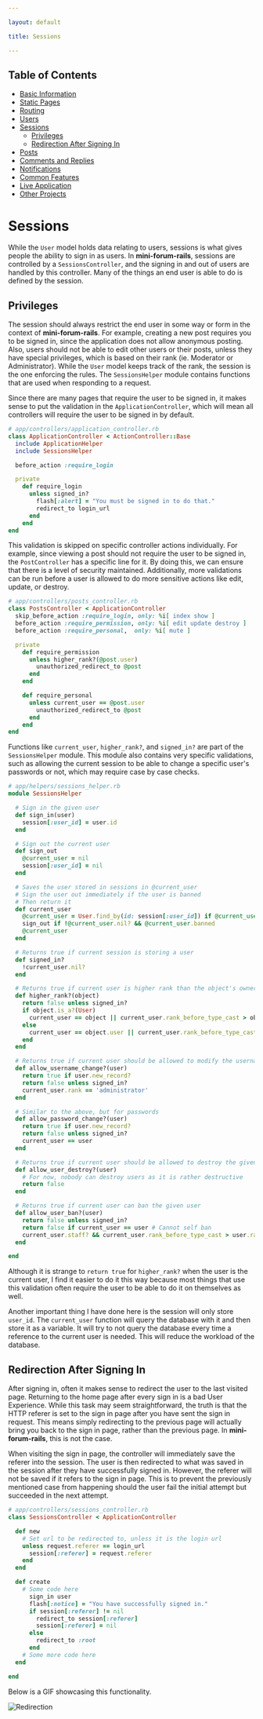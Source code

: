 ```yaml
---

layout: default

title: Sessions

---
```


## Table of Contents
- [Basic Information](./)
- [Static Pages](./static-pages)
- [Routing](./routing)
- [Users](./users)
- [Sessions](./sessions)
  - [Privileges](#privileges)
  - [Redirection After Signing In](#redirection-after-signing-in)
- [Posts](./posts)
- [Comments and Replies](./comments-replies)
- [Notifications](./notifications)
- [Common Features](./common-features)
- [Live Application](./live)
- [Other Projects](https://schwarzer-vulpecula.github.io)

# Sessions

While the `User` model holds data relating to users, sessions is what gives people the ability to sign in as users. In **mini-forum-rails**, sessions are controlled by a `SessionsController`, and the signing in and out of users are handled by this controller. Many of the things an end user is able to do is defined by the session.

## Privileges

The session should always restrict the end user in some way or form in the context of **mini-forum-rails**. For example, creating a new post requires you to be signed in, since the application does not allow anonymous posting. Also, users should not be able to edit other users or their posts, unless they have special privileges, which is based on their rank (ie. Moderator or Administrator). While the `User` model keeps track of the rank, the session is the one enforcing the rules. The `SessionsHelper` module contains functions that are used when responding to a request.

Since there are many pages that require the user to be signed in, it makes sense to put the validation in the `ApplicationController`, which will mean all controllers will require the user to be signed in by default.

```ruby
# app/controllers/application_controller.rb
class ApplicationController < ActionController::Base
  include ApplicationHelper
  include SessionsHelper

  before_action :require_login

  private
    def require_login
      unless signed_in?
        flash[:alert] = "You must be signed in to do that."
        redirect_to login_url
      end
    end
end
```

This validation is skipped on specific controller actions individually. For example, since viewing a post should not require the user to be signed in, the `PostController` has a specific line for it. By doing this, we can ensure that there is a level of security maintained. Additionally, more validations can be run before a user is allowed to do more sensitive actions like edit, update, or destroy.

```ruby
# app/controllers/posts_controller.rb
class PostsController < ApplicationController
  skip_before_action :require_login, only: %i[ index show ]
  before_action :require_permission, only: %i[ edit update destroy ]
  before_action :require_personal,  only: %i[ mute ]

  private
    def require_permission
      unless higher_rank?(@post.user)
        unauthorized_redirect_to @post
      end
    end

    def require_personal
      unless current_user == @post.user
        unauthorized_redirect_to @post
      end
    end
end
```

Functions like `current_user`, `higher_rank?`, and `signed_in?` are part of the `SessionsHelper` module. This module also contains very specific validations, such as allowing the current session to be able to change a specific user's passwords or not, which may require case by case checks.

```ruby
# app/helpers/sessions_helper.rb
module SessionsHelper

  # Sign in the given user
  def sign_in(user)
    session[:user_id] = user.id
  end

  # Sign out the current user
  def sign_out
    @current_user = nil
    session[:user_id] = nil
  end

  # Saves the user stored in sessions in @current_user
  # Sign the user out immediately if the user is banned
  # Then return it
  def current_user
    @current_user = User.find_by(id: session[:user_id]) if @current_user.nil?
    sign_out if !@current_user.nil? && @current_user.banned
    @current_user
  end

  # Returns true if current session is storing a user
  def signed_in?
    !current_user.nil?
  end

  # Returns true if current user is higher rank than the object's owner, or current user is the same user as the object's owner
  def higher_rank?(object)
    return false unless signed_in?
    if object.is_a?(User)
      current_user == object || current_user.rank_before_type_cast > object.rank_before_type_cast
    else
      current_user == object.user || current_user.rank_before_type_cast > object.user.rank_before_type_cast
    end
  end

  # Returns true if current user should be allowed to modify the username of the given user
  def allow_username_change?(user)
    return true if user.new_record?
    return false unless signed_in?
    current_user.rank == 'administrator'
  end

  # Similar to the above, but for passwords
  def allow_password_change?(user)
    return true if user.new_record?
    return false unless signed_in?
    current_user == user
  end

  # Returns true if current user should be allowed to destroy the given user
  def allow_user_destroy?(user)
    # For now, nobody can destroy users as it is rather destructive
    return false
  end

  # Returns true if current user can ban the given user
  def allow_user_ban?(user)
    return false unless signed_in?
    return false if current_user == user # Cannot self ban
    current_user.staff? && current_user.rank_before_type_cast > user.rank_before_type_cast
  end

end
```

Although it is strange to `return true` for `higher_rank?` when the user is the current user, I find it easier to do it this way because most things that use this validation often require the user to be able to do it on themselves as well.

Another important thing I have done here is the session will only store `user_id`. The `current_user` function will query the database with it and then store it as a variable. It will try to not query the database every time a reference to the current user is needed. This will reduce the workload of the database.

## Redirection After Signing In

After signing in, often it makes sense to redirect the user to the last visited page. Returning to the home page after every sign in is a bad User Experience. While this task may seem straightforward, the truth is that the HTTP referer is set to the sign in page after you have sent the sign in request. This means simply redirecting to the previous page will actually bring you back to the sign in page, rather than the previous page. In **mini-forum-rails**, this is not the case.

When visiting the sign in page, the controller will immediately save the referer into the session. The user is then redirected to what was saved in the session after they have successfully signed in. However, the referer will not be saved if it refers to the sign in page. This is to prevent the previously mentioned case from happening should the user fail the initial attempt but succeeded in the next attempt.

```ruby
# app/controllers/sessions_controller.rb
class SessionsController < ApplicationController

  def new
    # Set url to be redirected to, unless it is the login url
    unless request.referer == login_url
      session[:referer] = request.referer
    end
  end

  def create
    # Some code here
      sign_in user
      flash[:notice] = "You have successfully signed in."
      if session[:referer] != nil
        redirect_to session[:referer]
        session[:referer] = nil
      else
        redirect_to :root
      end
    # Some more code here
  end

end
```

Below is a GIF showcasing this functionality.

![Redirection](./redirection.gif)

